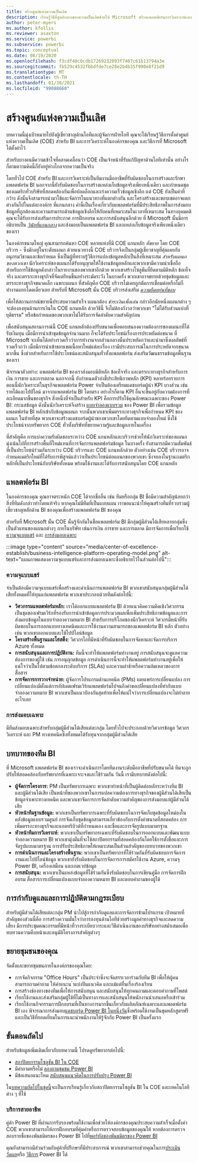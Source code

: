```yaml
---
title: สร้างศูนย์แห่งความเป็นเลิศ
description: เรียนรู้วิธีที่ศูนย์กลางของความเป็นเลิศช่วยให้ Microsoft สร้างแพลตฟอร์มการวิเคราะห์และแพลตฟอร์มข้อมูลที่ได้มาตรฐานเพื่อปลดล็อกข้อมูลเชิงลึกด้วยรูปแบบการดําเนินงานที่ถูกต้อง ข้อผูกพันร่วมกับผู้มีส่วนได้เสีย และการลงทุนร่วมกันและเฉพาะงาน
author: peter-myers
ms.author: kfollis
ms.reviewer: asaxton
ms.service: powerbi
ms.subservice: powerbi
ms.topic: conceptual
ms.date: 08/19/2020
ms.openlocfilehash: f3cdf40c0cdb17269232093f7407c61b13794a3e
ms.sourcegitcommit: fb529c4532fbbdfde7ce28e2b4b35f990e8f21d9
ms.translationtype: MT
ms.contentlocale: th-TH
ms.lasthandoff: 01/30/2021
ms.locfileid: "99088660"
---
```

# <a name="establish-a-center-of-excellence"></a>สร้างศูนย์แห่งความเป็นเลิศ

บทความนี้มุ่งเป้าหมายไปยังผู้เชี่ยวชาญด้านไอทีและผู้จัดการฝ่ายไอที คุณจะได้เรียนรู้วิธีการตั้งค่าศูนย์แห่งความเป็นเลิศ (COE) สำหรับ BI และการวิเคราะห์ในองค์กรของคุณ และวิธีการที่ Microsoft ได้ตั้งค่าไว้

สำหรับบางคนมีความเข้าใจที่คลาดเคลื่อนว่า COE เป็นเจ้าหน้าที่รับแก้ปัญหาด้านไอทีเท่านั้น อย่างไรก็ตามความคิดนี้ก็ยังอยู่ห่างไกลจากความเป็นจริง

โดยทั่วไป COE สำหรับ BI และการวิเคราะห์เป็นทีมงานมืออาชีพที่รับผิดชอบในการสร้างและรักษาแพลตฟอร์ม BI นอกจากนี้ยังรับผิดชอบในการสร้างแหล่งเก็บข้อมูลจริงเพียงหนึ่งเดียว และกำหนดชุดของเมตริกทั่วบริษัทที่สอดคล้องกันเพื่อปลดล็อกและเร่งความเร็วข้อมูลเชิงลึก แต่ COE ยังเป็นคำที่กว้าง ดังนั้นจึงสามารถนำมาใช้และจัดการในแนวทางที่แตกต่างกัน และโครงสร้างและขอบเขตอาจแตกต่างกันไปในแต่ละองค์กร ที่แกนกลาง คำนี้เป็นเรื่องเกี่ยวกับแพลตฟอร์มที่มีประสิทธิภาพในการส่งมอบข้อมูลที่ถูกต้องและความสามารถด้านข้อมูลเชิงลึกให้กับคนที่เหมาะสมในเวลาที่เหมาะสม ในทางอุดมคติ คุณจะได้รับการส่งเสริมการประกาศ การฝึกอบรม และการสนับสนุนอีกด้วย ที่ Microsoft นั้นมีการอธิบายเป็น _[วินัยที่แกนกลาง](center-of-excellence-microsoft-business-intelligence-transformation.md#discipline-at-the-core)_ และส่งมอบเป็นแพลตฟอร์ม BI และแหล่งเก็บข้อมูลจริงเพียงหนึ่งเดียวของเรา

ในองค์กรขนาดใหญ่ คุณสามารถค้นหา COE หลายแห่งที่มี COE แกนหลัก _ที่ขยาย_ โดย COE บริวาร - ซึ่งมักอยู่ในระดับแผนก ด้วยแนวทางนี้ COE บริวารจึงเป็นกลุ่มผู้เชี่ยวชาญที่คุ้นเคยกับ
อนุกรมวิธานและข้อกำหนด ซึ่งเป็นผู้ที่ทราบรู้วิธีการแปลงข้อมูลหลักเป็นสิ่งที่เหมาะสม _สำหรับแผนกของพวกเขา_ นักวิเคราะห์ของแผนกได้รับอนุญาตให้ใช้งานข้อมูลหลักและพวกเขามีความน่าเชื่อถือสำหรับการใช้ข้อมูลดังกล่าวในรายงานของพวกเขาอีกด้วย พวกเขาสร้างโซลูชันที่ยึดตามมิติหลัก ข้อเท็จจริง และตรรกะทางธุรกิจที่จัดเตรียมขึ้นอย่างระมัดระวัง ในบางครั้ง พวกเขาอาจขยายด้วยชุดข้อมูลและตรรกะทางธุรกิจขนาดเล็ก เฉพาะแผนก ที่สำคัญคือ COE บริวารไม่เคยถูกตัดการเชื่อมต่อหรือไม่ก็ทำงานแยกโดดเดี่ยวเลย สำหรับที่ Microsoft นั้น COE บริวารส่งเสริม _[ความยืดหยุ่นที่ขอบ](center-of-excellence-microsoft-business-intelligence-transformation.md#flexibility-at-the-edge)_

เพื่อให้สถานการณ์ขยายนี้ประสบความสำเร็จ แผนกต้อง _ชำระเงินเพื่อเล่น_ กล่าวอีกนัยหนึ่งแผนกต่าง ๆ จะต้องลงทุนด้านการเงินใน COE แกนหลัก ด้วยวิธีนี้ จึงไม่ต้องกังวลว่าพวกเขา "ไม่ได้รับส่วนแบ่งที่ยุติธรรม" หรือข้อกำหนดของพวกเขาไม่ได้รับการจัดลำดับความสำคัญก่อน

เพื่อสนับสนุนสถานการณ์นี้ COE แกนหลักต้องปรับขนาดเพื่อตอบสนองความต้องการของแผนกที่ได้รับเงินทุน เมื่อมีการนำเข้าชุดข้อมูลจำนวนมาก ก็จะได้รับประโยชน์เรื่องการประหยัดต่อขนาด ที่ Microsoft จะเห็นได้อย่างรวดเร็วว่าการทำงานจากส่วนกลางนั้นประหยัดกว่าและนำมาซึ่งผลลัพธ์ที่รวดเร็วกว่า เมื่อมีการนำเข้าขอบเขตเนื้อหาใหม่แต่ละเรื่อง เรามีประสบการณ์ในการประหยัดจากขนาดมากขึ้น ซึ่งช่วยสำหรับการใช้ประโยชน์และสนับสนุนทั่วทั้งแพลตฟอร์ม ส่งเสริมวัฒนธรรมข้อมูลพื้นฐานของเรา

พิจารณาตัวอย่าง: แพลตฟอร์ม BI ของเราส่งมอบมิติหลัก ข้อเท็จจริง และตรรกะทางธุรกิจสำหรับการเงิน การขาย และการตลาด นอกจากนี้ ยังกำหนดตัวบ่งชี้ประสิทธิภาพหลัก (KPI) หลายร้อยรายการ ตอนนี้นักวิเคราะห์ในธุรกิจแพลตฟอร์ม Power จำเป็นต้องเตรียมแดชบอร์ดผู้นำ KPI บางส่วน เช่น รายได้และไปป์ไลน์ มาจากแพลตฟอร์ม BI โดยตรง อย่างไรก็ตาม KPI อื่นจะขึ้นอยู่กับความต้องการที่ละเอียดมากขึ้นของธุรกิจ สิ่งหนึ่งที่จำเป็นสำหรับ KPI คือการปรับใช้คุณลักษณะเฉพาะของ Power BI: กระแสข้อมูล ดังนั้นนักวิเคราะห์จึงสร้าง [แบบจำลองแบบรวม](composite-model-guidance.md) ของ Power BI เพื่อรวมข้อมูลแพลตฟอร์ม BI หลักเข้ากับข้อมูลแผนก จากนั้นพวกเขาเพิ่มตรรกะทางธุรกิจเพื่อกำหนด KPI ของแผนก ในท้ายที่สุด พวกเขาจะสร้างแดชบอร์ดผู้นำของพวกเขาโดยยึดตามแบบจำลองใหม่ ซึ่งใช้ประโยชน์จากทรัพยากร COE ทั่วทั้งบริษัทที่ขยายความรู้และข้อมูลภายในเครื่อง

ที่สำคัญคือ การแบ่งความรับผิดชอบระหว่าง COE แกนหลักและบริวารช่วยให้นักวิเคราะห์ของแผนกมุ่งเน้นไปที่การสร้างพื้นที่ใหม่แทนที่การจัดการแพลตฟอร์มข้อมูล ในบางครั้ง ยังสามารถมีความสัมพันธ์ที่เป็นประโยชน์ร่วมกันระหว่าง COE บริวารและ COE แกนหลักด้วย ตัวอย่างเช่น COE บริวารอาจกำหนดเมตริกใหม่ที่ได้รับการพิสูจน์แล้วว่าเป็นประโยชน์ต่อแผนกของพวกเขา ซึ่งจบลงในฐานะเมตริกหลักที่เป็นประโยชน์กับบริษัททั้งหมด พร้อมใช้งานและได้รับการสนับสนุนโดย COE แกนหลัก

## <a name="bi-platform"></a>แพลตฟอร์ม BI

ในองค์กรของคุณ คุณอาจตระหนัก COE ได้จากชื่ออื่น เช่น ทีมหรือกลุ่ม BI ชื่อมีความสำคัญน้อยกว่าสิ่งที่ทีมดังกล่าวทำโดยแท้จริง หากคุณไม่มีทีมที่เป็นแบบแผน เราขอแนะนำให้คุณสร้างทีมที่รวบรวมผู้เชี่ยวชาญหลักด้าน BI ของคุณเพื่อสร้างแพลตฟอร์ม BI ของคุณ

สำหรับที่ Microsoft นั้น COE นั้นรู้จักกันในชื่อแพลตฟอร์ม BI มีกลุ่มผู้มีส่วนได้เสียหลายกลุ่มซึ่งเป็นตัวแทนของแผนกต่างๆ ภายในบริษัท เช่นการเงิน การขาย และการตลาด มีการจัดการเพื่อเรียกใช้ [ความจุแบบแชร์](#shared-capabilities) และ [การส่งมอบเฉพาะ](#dedicated-deliveries)

:::image type="content" source="media/center-of-excellence-establish/business-intelligence-platform-operating-model.png" alt-text="แผนภาพแสดงความจุแบบแชร์และการส่งมอบเฉพาะซึ่งอธิบายไว้ในส่วนต่อไปนี้":::

### <a name="shared-capabilities"></a>ความจุแบบแชร์

จำเป็นต้องมีความจุแบบแชร์เพื่อสร้างและดำเนินการแพลตฟอร์ม BI พวกเขาสนับสนุนกลุ่มผู้มีส่วนได้เสียทั้งหมดที่ให้ทุนแก่แพลตฟอร์ม พวกเขาประกอบด้วยทีมดังต่อไปนี้:

- **วิศวกรรมแพลตฟอร์มหลัก:** เราได้ออกแบบแพลตฟอร์ม BI ด้วยแนวคิดความคิดเชิงวิศวกรรม เป็นชุดของเฟรมเวิร์กที่รองรับการนำเข้าข้อมูลการประมวลผลเพื่อเพิ่มประสิทธิภาพข้อมูลและการส่งมอบข้อมูลในแบบจำลองความหมาย BI สำหรับการบริโภคของนักวิเคราะห์ วิศวกรมีหน้าที่รับผิดชอบในการออกแบบทางเทคนิคและการใช้งานความสามารถของแพลตฟอร์ม BI หลัก ตัวอย่างเช่น พวกเขาออกแบบและใช้ไปป์ไลน์ข้อมูล
- **โครงสร้างพื้นฐานและโฮสติ้ง:** วิศวกรไอทีมีหน้าที่รับผิดชอบในการจัดหาและจัดการบริการ Azure ทั้งหมด
- **การสนับสนุนและการปฏิบัติงาน:** ทีมนี้จะทำให้แพลตฟอร์มทำงานอยู่ การสนับสนุนจะดูแลความต้องการของผู้ใช้ เช่น การอนุญาตข้อมูล การดำเนินการนี้จะทำให้แพลตฟอร์มทำงานอยู่เพื่อให้แน่ใจว่าเป็นไปตามข้อตกลงระดับบริการ (SLAs) และความล่าช้าหรือความล้มเหลวของการสื่อสาร
- **การจัดการการวางจำหน่าย:** ผู้จัดการโปรแกรมด้านเทคนิค (PMs) เผยแพร่การเปลี่ยนแปลง การเปลี่ยนแปลงมีตั้งแต่การอัปเดตเฟรมเวิร์กแพลตฟอร์มไปจนถึงคำขอเปลี่ยนแปลงที่ทำกับแบบจำลองความหมาย BI พวกเขาเป็นแนวป้องกันสุดท้ายเพื่อให้แน่ใจว่าการเปลี่ยนแปลงจะไม่ทำลายอะไรเลย

### <a name="dedicated-deliveries"></a>การส่งมอบเฉพาะ

มีทีมส่งมอบเฉพาะสำหรับกลุ่มผู้มีส่วนได้เสียแต่ละกลุ่ม โดยทั่วไปจะประกอบด้วยวิศวกรข้อมูล วิศวกรวิเคราะห์ และ PM ทางเทคนิคซึ่งทั้งหมดได้รับทุนจากกลุ่มผู้มีส่วนได้เสีย

## <a name="bi-team-roles"></a>บทบาทของทีม BI

ที่ Microsoft แพลตฟอร์ม BI ของเราจะดำเนินการโดยทีมงานระดับมืออาชีพที่ปรับขนาดได้ ทีมจะถูกปรับให้สอดคล้องกับทรัพยากรที่เฉพาะเจาะจงและใช้ร่วมกัน วันนี้ เรามีบทบาทดังต่อไปนี้:

- **ผู้จัดการโครงการ:** PM เป็นทรัพยากรเฉพาะ พวกเขาทำหน้าที่เป็นผู้ติดต่อหลักระหว่างทีม BI และผู้มีส่วนได้เสีย เป็นหน้าที่ของพวกเขาในการแปลความต้องการทางธุรกิจของผู้มีส่วนได้เสียเป็นข้อมูลจำเพาะทางเทคนิค และพวกเขาจัดการการจัดลำดับความสำคัญของการส่งมอบแก่ผู้มีส่วนได้เสีย
- **หัวหน้าทีมฐานข้อมูล:** พวกเขาเป็นทรัพยากรเฉพาะที่รับผิดชอบในการจัดเก็บชุดข้อมูลใหม่ลงในคลังข้อมูลแบบรวมศูนย์ การจัดเก็บชุดข้อมูลสามารถเกี่ยวข้องกับการตั้งค่าขนาดที่สอดคล้อง การเพิ่มตรรกะทางธุรกิจและแอตทริบิวต์ที่กำหนดเอง และชื่อและการจัดรูปแบบมาตรฐาน
- **หัวหน้าทีมการวิเคราะห์:** พวกเขาเป็นทรัพยากรเฉพาะที่รับผิดชอบในการออกแบบและพัฒนาแบบจำลองความหมาย BI พวกเขามุ่งมั่นที่จะใช้สถาปัตยกรรมที่สอดคล้องกันโดยใช้การตั้งชื่อและการจัดรูปแบบมาตรฐาน การปรับประสิทธิภาพให้เหมาะสมเป็นส่วนสำคัญของบทบาทของพวกเขา
- **การดำเนินการและโครงสร้างพื้นฐาน:** พวกเขาเป็นทรัพยากรที่ใช้ร่วมกันที่รับผิดชอบการจัดการงานและไปป์ไลน์ข้อมูล พวกเขายังรับผิดชอบในการจัดการการสมัครใช้งาน Azure, ความจุ Power BI, เครื่องเสมือน และเกตเวย์ข้อมูล
- **การสนับสนุน:** พวกเขาเป็นแหล่งข้อมูลที่ใช้ร่วมกันซึ่งรับผิดชอบในการเขียนคู่มือ การจัดการฝึกอบรม สื่อสารการเปลี่ยนแปลงแบบจำลองความหมาย BI และตอบคำถามของผู้ใช้

## <a name="governance-and-compliance"></a>การกำกับดูแลและการปฏิบัติตามกฎระเบียบ

สำหรับผู้มีส่วนได้เสียแต่ละกลุ่ม PM นำไปสู่การกำกับดูแลและการจัดการข้ามโปรแกรม เป้าหมายที่สำคัญของส่วนนี้คือ การสร้างความมั่นใจว่าการลงทุนด้านไอทีช่วยสร้างมูลค่าทางธุรกิจและลดความเสี่ยง มีการประชุมคณะกรรมที่มีหน้าที่วางระเบียบวาระและวิธีดำเนินงานของบริษัทอย่างสม่ำเสมอเพื่อทบทวนความคืบหน้าและอนุมัติโครงการสำคัญต่างๆ

## <a name="grow-your-own-community"></a>ขยายชุมชนของคุณ

จัดตั้งและขยายชุมชนภายในองค์กรของคุณโดย:

- การจัดกิจกรรม "Office Hours" เป็นประจำซึ่งจะจัดสรรเวลาร่วมกับทีม BI เพื่อให้ผู้คนสามารถถามคำถาม ให้คำแนะน ำแบ่งปันแนวคิด และแม้แต่ยื่นเรื่องร้องเรียน
- การสร้างช่องทางของทีมเพื่อให้การสนับสนุน และสนับสนุนให้ทุกคนถามและตอบคำถามที่โพสต์
- เรียกใช้งานและส่งเสริมกลุ่มผู้ใช้ที่ไม่เป็นทางการและสนับสนุนให้พนักงานนำเสนอหรือเข้าร่วม
- เรียกใช้งานกิจกรรมการฝึกอบรมที่เป็นทางการมากขึ้นเกี่ยวกับผลิตภัณฑ์เฉพาะและแพลตฟอร์ม BI เอง พิจารณาการส่งมอบ[แดชบอร์ด Power BI ในหนึ่งวัน](https://powerbi.microsoft.com/diad/)ซึ่งพร้อมใช้งานเป็นชุดหลักสูตรฟรีและเป็นวิธีที่ยอดเยี่ยมในการแนะนำพนักงานให้รู้จักกับ Power BI เป็นครั้งแรก

## <a name="next-steps"></a>ขั้นตอนถัดไป

สำหรับข้อมูลเพิ่มเติมเกี่ยวกับบทความนี้ โปรดดูทรัพยากรต่อไปนี้:

- [สถาปัตยกรรมโซลูชัน BI ใน COE](center-of-excellence-business-intelligence-solution-architecture.md)
- มีคำถามหรือไม่ [ลองถามชุมชน Power BI](https://community.powerbi.com/)
- มีข้อเสนอแนะไหม [สนับสนุนแนวคิดในการปรับปรุง Power BI](https://ideas.powerbi.com/)

ใน[บทความถัดไปในชุดนี้](center-of-excellence-business-intelligence-solution-architecture.md)จะเป็นการเรียนรู้เกี่ยวกับสถาปัตยกรรมโซลูชัน BI ใน COE และเทคโนโลยีต่าง ๆ ที่ใช้

### <a name="professional-services"></a>บริการสายอาชีพ

คู่ค้า Power BI ที่ผ่านการรับรองพร้อมใช้งานเพื่อช่วยให้องค์กรของคุณประสบความสำเร็จเมื่อตั้งค่า COE พวกเขาสามารถให้การฝึกอบรมที่คุ้มค่าหรือการตรวจสอบข้อมูลของคุณให้ หากต้องการตรวจสอบรายชื่อของพันธมิตรของ Power BI ไปที่[พอร์ทัลของพันธมิตรของ Power BI](https://powerbi.microsoft.com/partners/)

คุณยังสามารถมีส่วนร่วมกับคู่ค้าที่ปรึกษาที่มีประสบการณ์ พวกเขาสามารถช่วยคุณในการ[ประเมิน](https://appsource.microsoft.com/marketplace/consulting-services?product=power-bi&serviceType=assessment&country=ALL&region=ALL) [วัดผล](https://appsource.microsoft.com/marketplace/consulting-services?product=power-bi&serviceType=proof-of-concept&country=ALL&region=ALL)หรือ [วิธีการ](https://appsource.microsoft.com/marketplace/consulting-services?product=power-bi&serviceType=implementation&country=ALL&region=ALL&page=1) Power BI ได้
